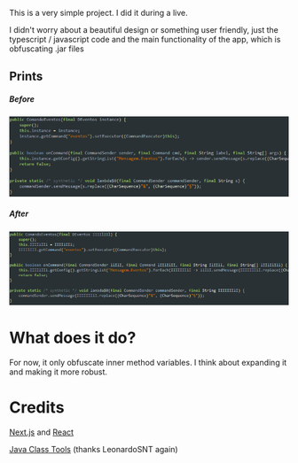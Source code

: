 This is a very simple project. I did it during a live.

I didn't worry about a beautiful design or something user friendly, just the typescript / javascript code and the main functionality of the app, which is obfuscating .jar files

## Prints
##### Before
![Before](./.github/before.png)
##### After
![After](./.github/after.png)

# What does it do?
For now, it only obfuscate inner method variables. I think about expanding it and making it more robust.

# Credits
[Next.js](https://nextjs.org) and [React](https://reactjs.org)

[Java Class Tools](https://github.com/leonardosnt/java-class-tools) (thanks LeonardoSNT again)